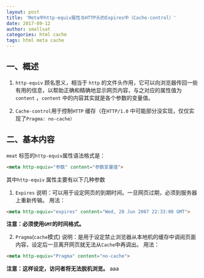 ```yaml
---
layout: post
title: 'Meta中http-equiv属性与HTTP头的Expires中（Cache-control）'
date: 2017-09-12
author: smallsat
categories: html cache
tags: html meta cache
---
```




## 一、概述

1. `http-equiv` 顾名思义，相当于 `http` 的文件头作用，它可以向浏览器传回一些有用的信息，以帮助正确和精确地显示网页内容，与之对应的属性值为`content` ，`content` 中的内容其实就是各个参数的变量值。

2. `Cache-control`用于控制`HTTP` 缓存（在`HTTP/1.0` 中可能部分没实现，仅仅实现了`Pragma: no-cache）`

## 二、基本内容

`meat` 标签的`http-equiv`属性语法格式是：
```html
<meta http-equiv="参数" content="参数变量值">
```
其中`http-equiv` 属性主要有以下几种参数

1. `Expires`
说明：可以用于设定网页的到期时间。一旦网页过期，必须到服务器上重新传输。 
用法：
```html
<meta http-equiv="expires" content="Wed, 20 Jun 2007 22:33:00 GMT">
```
**注意：必须使用`GMT`的时间格式。**

2. `Pragma`(`cache`模式)
说明：是用于设定禁止浏览器从本地机的缓存中调阅页面内容，设定后一旦离开网页就无法从`Cache`中再调出。
用法：
```html
<meta http-equiv="Pragma" content="no-cache">
```
**注意：这样设定，访问者将无法脱机浏览。**
aaa